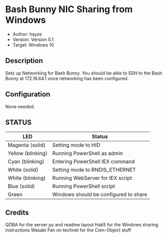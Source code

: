 # Bash Bunny NIC Sharing from Windows
* Author: hayze
* Version: Version 0.1
* Target: Windows 10

## Description

Sets up Networking for Bash Bunny. You should be able to SSH to the Bash Bunny
at 172.16.64.1 once networking has been configured.

## Configuration

None needed. 

## STATUS

| LED                | Status                                       |
| ------------------ | -------------------------------------------- |
| Magenta (solid)    | Setting mode to HID                          |
| Yellow (blinking)  | Running PowerShell as admin                  |
| Cyan (blinking)    | Entering PowerShell IEX command              |
| White (solid)      | Setting mode to RNDIS_ETHERNET               |
| White (blinking)   | Running WebServer for IEX script             |
| Blue (solid)       | Running PowerShell script                    |
| Green              | Windows should be configured to share        |

## Credits

QDBA for the server py and readme layout
Hak5 for the Windows sharing instructions
Wasabi Fan on technet for the Com-Object stuff

